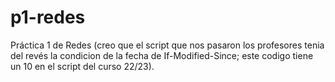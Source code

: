 # p1-redes
Práctica 1 de Redes (creo que el script que nos pasaron los profesores tenia del revés la condicion de la fecha de If-Modified-Since; este codigo tiene un 10 en el script del curso 22/23).
